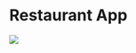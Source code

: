# Restaurant App

<a href = "https://github.com/ozgun-kara/Restaurant" target = "_blank"> <img src = "https://media.giphy.com/media/Rlw0pJdDue1y2TY56c/giphy.gif" /> </a>


